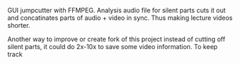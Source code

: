 GUI jumpcutter with FFMPEG. Analysis audio file for silent parts cuts it out and concatinates parts of audio + video in sync. Thus making lecture videos shorter.

Another way to improve or create fork of this project instead of cutting off silent parts, it could do 2x-10x to save some video information. To keep track

